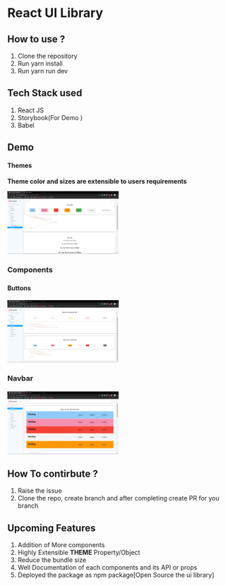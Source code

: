 <h1>React UI Library </h1>

<h2>How to use ?</h2>
<ol>
	<li>Clone the repository</li>
	<li>Run yarn install</li>
	<li>Run yarn run dev</li>
</ol>

<h2>Tech Stack used</h2>
<ol>
	<li>React JS</li>
	<li>Storybook(For Demo )</li>
	<li>Babel</li>
</ol>

<h2>Demo</h2>
<h4> Themes <h4>
<p>Theme color and sizes are extensible to users requirements</p>
<img src="./assets/theme.png" width="50%" height="50%" >

<h3>Components<h3>

<h4>Buttons</h4>
<img src="./assets/button.png" width="50%" height="50%" >

<h3>Navbar<h4>
<img src="./assets/navbar.png" width="50%" height="50%" >

<h2>How To contirbute ?</h2>
<ol>
	<li>Raise the issue</li>
	<li>Clone the repo, create branch and after completing create PR for you branch
</ol>

<h2>Upcoming Features</h2>
<ol>
	<li>Addition of More components </li>
	<li>Highly Extensible <strong>THEME</strong> Property/Object</li>
	<li>Reduce the bundle size</li>
	<li>Well Documentation of each components and its API or props</li>
	<li>Deployed the package as npm package[Open Source the ui library]</li>
</ol>

